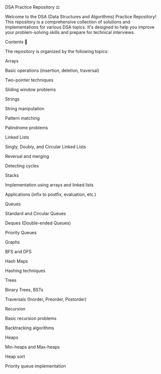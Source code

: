 DSA Practice Repository ⚖️

Welcome to the DSA (Data Structures and Algorithms) Practice Repository! This repository is a comprehensive collection of solutions and implementations for various DSA topics. It's designed to help you improve your problem-solving skills and prepare for technical interviews.

Contents 🔢

The repository is organized by the following topics:

Arrays

Basic operations (insertion, deletion, traversal)

Two-pointer techniques

Sliding window problems

Strings

String manipulation

Pattern matching

Palindrome problems

Linked Lists

Singly, Doubly, and Circular Linked Lists

Reversal and merging

Detecting cycles

Stacks

Implementation using arrays and linked lists

Applications (infix to postfix, evaluation, etc.)

Queues

Standard and Circular Queues

Deques (Double-ended Queues)

Priority Queues

Graphs

BFS and DFS


Hash Maps

Hashing techniques


Trees

Binary Trees, BSTs

Traversals (Inorder, Preorder, Postorder)

Recursion

Basic recursion problems

Backtracking algorithms

Heaps

Min-heaps and Max-heaps

Heap sort

Priority queue implementation

